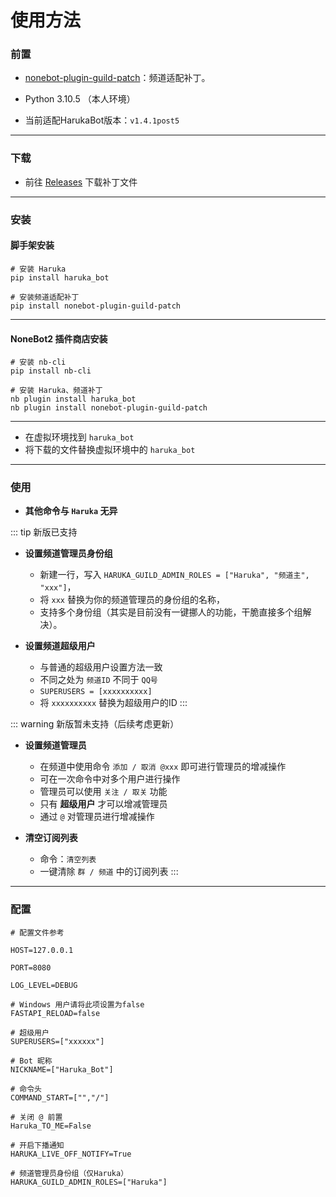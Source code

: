 # 使用方法

### 前置

- [nonebot-plugin-guild-patch](https://github.com/mnixry/nonebot-plugin-guild-patch)：频道适配补丁。

- Python 3.10.5 （本人环境）

- 当前适配HarukaBot版本：`v1.4.1post5`

---

### 下载

- 前往 [Releases](https://github.com/17TheWord/HarukaBot_Guild_Patch/releases) 下载补丁文件

---

### 安装

#### 脚手架安装

<CodeGroup>
  <CodeGroupItem title="pip">

```shell
# 安装 Haruka
pip install haruka_bot

# 安装频道适配补丁
pip install nonebot-plugin-guild-patch
```

  </CodeGroupItem>
</CodeGroup>

---

#### NoneBot2 插件商店安装

<CodeGroup>
  <CodeGroupItem title="pip">

```shell
# 安装 nb-cli
pip install nb-cli

# 安装 Haruka、频道补丁
nb plugin install haruka_bot
nb plugin install nonebot-plugin-guild-patch
```

  </CodeGroupItem>
</CodeGroup>

---

- 在虚拟环境找到 `haruka_bot`
- 将下载的文件替换虚拟环境中的 `haruka_bot`

---

### 使用

- **其他命令与 `Haruka` 无异**


::: tip 新版已支持
- **设置频道管理员身份组**
    - 新建一行，写入 `HARUKA_GUILD_ADMIN_ROLES = ["Haruka", "频道主", "xxx"]`，
    - 将 `xxx` 替换为你的频道管理员的身份组的名称，
    - 支持多个身份组（其实是目前没有一键挪人的功能，干脆直接多个组解决）。


- **设置频道超级用户**
    - 与普通的超级用户设置方法一致
    - 不同之处为 `频道ID` 不同于 `QQ号`
    - `SUPERUSERS = [xxxxxxxxxx]`
    - 将 `xxxxxxxxxx` 替换为超级用户的ID
:::

::: warning 新版暂未支持（后续考虑更新）
- **设置频道管理员**
    - 在频道中使用命令 `添加 / 取消 @xxx` 即可进行管理员的增减操作
    - 可在一次命令中对多个用户进行操作
    - 管理员可以使用 `关注 / 取关` 功能
    - 只有 **超级用户** 才可以增减管理员
    - 通过 `@` 对管理员进行增减操作

- **清空订阅列表**
  - 命令：`清空列表`
  - 一键清除 `群 / 频道` 中的订阅列表
:::

---

### 配置

```json5
# 配置文件参考

HOST=127.0.0.1

PORT=8080

LOG_LEVEL=DEBUG

# Windows 用户请将此项设置为false
FASTAPI_RELOAD=false    
      
# 超级用户
SUPERUSERS=["xxxxxx"]  
       
# Bot 昵称
NICKNAME=["Haruka_Bot"]        
           
# 命令头
COMMAND_START=["","/"]  
          
# 关闭 @ 前置
Haruka_TO_ME=False

# 开启下播通知
HARUKA_LIVE_OFF_NOTIFY=True
     
# 频道管理员身份组（仅Haruka）
HARUKA_GUILD_ADMIN_ROLES=["Haruka"]
```
